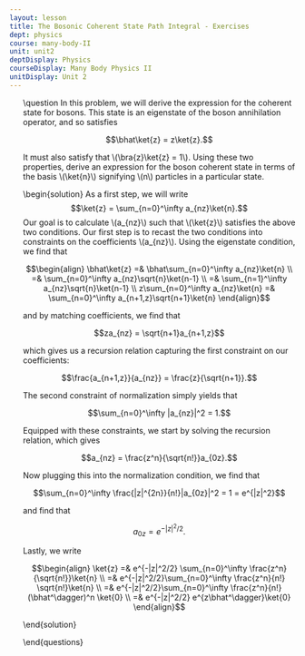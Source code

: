 ```yaml
---
layout: lesson
title: The Bosonic Coherent State Path Integral - Exercises
dept: physics
course: many-body-II
unit: unit2
deptDisplay: Physics
courseDisplay: Many Body Physics II
unitDisplay: Unit 2
---
```

<ol>
\question In this problem, we will derive the expression for the coherent state for bosons. This state is an eigenstate of the boson annihilation operator, and so satisfies

$$\bhat\ket{z} = z\ket{z}.$$

It must also satisfy that \\(\bra{z}\ket{z} = 1\\). Using these two properties, derive an expression for the boson coherent state in terms of the basis \\(\ket{n}\\) signifying \\(n\\) particles in a particular state. 

\begin{solution}
As a first step, we will write
$$\ket{z} = \sum_{n=0}^\infty a_{nz}\ket{n}.$$
Our goal is to calculate \\(a_{nz}\\) such that \\(\ket{z}\\) satisfies the above two conditions. Our first step is to recast the two conditions into constraints on the coefficients \\(a_{nz}\\). Using the eigenstate condition, we find that 

$$\begin{align}
\bhat\ket{z} =& \bhat\sum_{n=0}^\infty a_{nz}\ket{n} \\
=& \sum_{n=0}^\infty a_{nz}\sqrt{n}\ket{n-1} \\
=& \sum_{n=1}^\infty a_{nz}\sqrt{n}\ket{n-1} \\
z\sum_{n=0}^\infty a_{nz}\ket{n} =& \sum_{n=0}^\infty a_{n+1,z}\sqrt{n+1}\ket{n}
\end{align}$$

and by matching coefficients, we find that 

$$za_{nz} = \sqrt{n+1}a_{n+1,z}$$

which gives us a recursion relation capturing the first constraint on our coefficients: 

$$\frac{a_{n+1,z}}{a_{nz}} = \frac{z}{\sqrt{n+1}}.$$

The second constraint of normalization simply yields that 

$$\sum_{n=0}^\infty |a_{nz}|^2 = 1.$$

Equipped with these constraints, we start by solving the recursion relation, which gives 

$$a_{nz} = \frac{z^n}{\sqrt{n!}}a_{0z}.$$

Now plugging this into the normalization condition, we find that 

$$\sum_{n=0}^\infty \frac{|z|^{2n}}{n!}|a_{0z}|^2 = 1 = e^{|z|^2}$$

and find that 

$$a_{0z} = e^{-|z|^2/2}.$$

Lastly, we write 

$$\begin{align}
\ket{z} =& e^{-|z|^2/2} \sum_{n=0}^\infty \frac{z^n}{\sqrt{n!}}\ket{n} \\
=& e^{-|z|^2/2}\sum_{n=0}^\infty \frac{z^n}{n!} \sqrt{n!}\ket{n} \\
=& e^{-|z|^2/2}\sum_{n=0}^\infty \frac{z^n}{n!} (\bhat^\dagger)^n \ket{0} \\
=& e^{-|z|^2/2} e^{z\bhat^\dagger}\ket{0}
\end{align}$$

\end{solution}

\end{questions}

